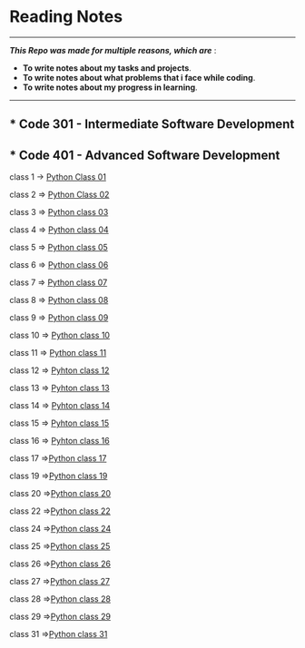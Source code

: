 # Reading Notes
 ***

***This Repo was made for multiple reasons, which are*** :
* **To write notes about my tasks and projects**.
* **To write notes about what  problems that i face while coding**.
* **To write notes about my progress in learning**.

 ***

## * Code 301 - Intermediate Software Development

## * Code 401 - Advanced Software Development

class 1 -> [Python Class 01 ](/code-401-python/class-01/README.md)

class 2 => [Python Class 02](/code-401-python/class-02/README.md)

class 3 => [Python class 03](/code-401-python/class-03/README.md)

class 4 => [Python class 04](/code-401-python/class-04/README.md)

class 5 => [Python class 05](/code-401-python/class-05/README.md)

class 6 => [Python class 06](/code-401-python/class-06/README.md)

class 7 => [Python class 07](/code-401-python/class-07/README.md)

class 8 => [Python class 08](/code-401-python/class-08/README.md)

class 9 => [Python class 09](/code-401-python/class-09/README.md)

class 10 => [Python class 10](/code-401-python/class-10/README.md)

class 11 => [Python class 11](/code-401-python/class-11/README.md)

class 12 => [Pyhton class 12](/code-401-python/class-12/README.md)

class 13 => [Pyhton class 13](/code-401-python/class-13/README.md)

class 14 => [Pyhton class 14](/code-401-python/class-14/README.md)

class 15 => [Pyhton class 15](/code-401-python/READMECLASS15.md)

class 16 => [Pyhton class 16](/code-401-python/class-16/README.md)

class 17 =>[Python class 17](/code-401-python/class-17/README.md)

class 19 =>[Python class 19](/code-401-python/class-19/README.md)

class 20 =>[Python class 20](/code-401-python/class-20/README.md)

class 22 =>[Python class 22](/code-401-python/class-22/README.md)

class 24 =>[Python class 24](/code-401-python/class-24/README.md)

class 25 =>[Python class 25](/code-401-python/class-25/README.md)

class 26 =>[Python class 26](/code-401-python/class-26/README.md)

class 27 =>[Python class 27](/code-401-python/class-27/README.md)

class 28 =>[Python class 28](/code-401-python/class-28/README.md)

class 29 =>[Python class 29](/code-401-python/class-29/README.md)

class 31 =>[Python class 31](/code-401-python/class-31/README.md)


